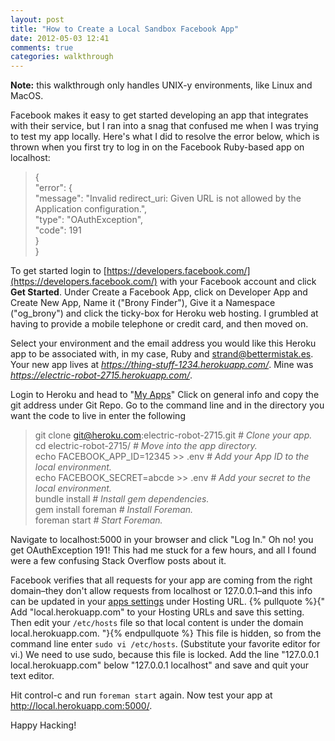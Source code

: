 ```yaml
---
layout: post
title: "How to Create a Local Sandbox Facebook App"
date: 2012-05-03 12:41
comments: true
categories: walkthrough
---
```

**Note:** this walkthrough only handles UNIX-y environments, like Linux and MacOS.

Facebook makes it easy to get started developing an app that integrates with their service, but I ran into a snag that confused me when I was trying to test my app locally. Here's what I did to resolve the error below, which is thrown when you first try to log in on the Facebook Ruby-based app on localhost:

> {    
>    "error": {    
>    "message": "Invalid redirect_uri: Given URL is not allowed by the Application configuration.",    
>    "type": "OAuthException",    
>    "code": 191    
>  }    
> }    

To get started login to [https://developers.facebook.com/](https://developers.facebook.com/) with your Facebook account and click **Get Started**. Under Create a Facebook App, click on Developer App and Create New App, Name it ("Brony Finder"), Give it a Namespace ("og_brony") and click the ticky-box for Heroku web hosting. I grumbled at having to provide a mobile telephone or credit card, and then moved on.

Select your environment and the email address you would like this Heroku app to be associated with, in my case, Ruby and strand@bettermistak.es. Your new app lives at _https://thing-stuff-1234.herokuapp.com/_. Mine was _https://electric-robot-2715.herokuapp.com/_.

Login to Heroku and head to "[My Apps](https://api.heroku.com/myapps)" Click on general info and copy the git address under Git Repo. Go to the command line and in the directory you want the code to live in enter the following

> git clone git@heroku.com:electric-robot-2715.git _# Clone your app._    
> cd electric-robot-2715/                          _# Move into the app directory._    
> echo FACEBOOK_APP_ID=12345 >> .env               _# Add your App ID to the local environment._    
> echo FACEBOOK_SECRET=abcde >> .env               _# Add your secret to the local environment._    
> bundle install                                   _# Install gem dependencies._    
> gem install foreman                              _# Install Foreman._    
> foreman start                                    _# Start Foreman._    

Navigate to localhost:5000 in your browser and click "Log In." Oh no! you get OAuthException 191! This had me stuck for a few hours, and all I found were a few confusing Stack Overflow posts about it.

Facebook verifies that all requests for your app are coming from the right domain–they don't allow requests from localhost or 127.0.0.1–and this info can be updated in your [apps settings](https://developers.facebook.com/apps) under Hosting URL. {% pullquote %}{" Add "local.herokuapp.com" to your Hosting URLs and save this setting. Then edit your `/etc/hosts` file so that local content is under the domain local.herokuapp.com. "}{% endpullquote %} This file is hidden, so from the command line enter `sudo vi /etc/hosts`. (Substitute your favorite editor for vi.) We need to use sudo, because this file is locked. Add the line "127.0.0.1  local.herokuapp.com" below "127.0.0.1  localhost" and save and quit your text editor.

Hit control-c and run `foreman start` again. Now test your app at http://local.herokuapp.com:5000/.

Happy Hacking!